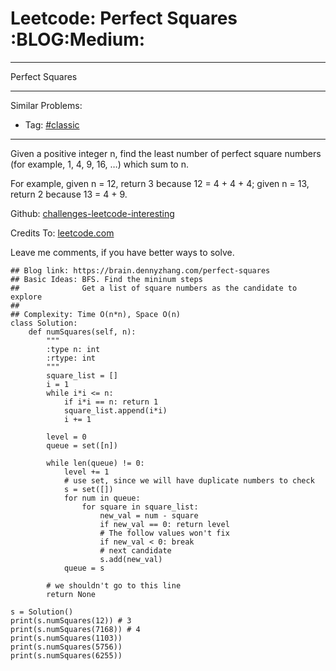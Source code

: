 # Leetcode: Perfect Squares     :BLOG:Medium:


---

Perfect Squares  

---

Similar Problems:  
-   Tag: [#classic](https://brain.dennyzhang.com/tag/classic)

---

Given a positive integer n, find the least number of perfect square numbers (for example, 1, 4, 9, 16, &#x2026;) which sum to n.  

For example, given n = 12, return 3 because 12 = 4 + 4 + 4; given n = 13, return 2 because 13 = 4 + 9.  

Github: [challenges-leetcode-interesting](https://github.com/DennyZhang/challenges-leetcode-interesting/tree/master/perfect-squares)  

Credits To: [leetcode.com](https://leetcode.com/problems/perfect-squares/description/)  

Leave me comments, if you have better ways to solve.  

    ## Blog link: https://brain.dennyzhang.com/perfect-squares
    ## Basic Ideas: BFS. Find the mininum steps
    ##              Get a list of square numbers as the candidate to explore
    ##
    ## Complexity: Time O(n*n), Space O(n)
    class Solution:
        def numSquares(self, n):
            """
            :type n: int
            :rtype: int
            """
            square_list = []
            i = 1
            while i*i <= n:
                if i*i == n: return 1
                square_list.append(i*i)
                i += 1
    
            level = 0
            queue = set([n])
    
            while len(queue) != 0:
                level += 1
                # use set, since we will have duplicate numbers to check
                s = set([])
                for num in queue:
                    for square in square_list:
                        new_val = num - square
                        if new_val == 0: return level
                        # The follow values won't fix
                        if new_val < 0: break
                        # next candidate
                        s.add(new_val)
                queue = s
    
            # we shouldn't go to this line
            return None
    
    s = Solution()
    print(s.numSquares(12)) # 3
    print(s.numSquares(7168)) # 4
    print(s.numSquares(1103))
    print(s.numSquares(5756))
    print(s.numSquares(6255))